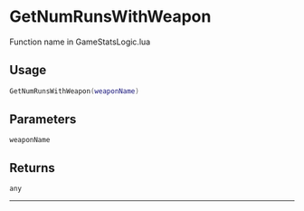 # GetNumRunsWithWeapon
Function name in GameStatsLogic.lua
## Usage
```lua
GetNumRunsWithWeapon(weaponName)
```
## Parameters
`weaponName`
## Returns
`any`

---